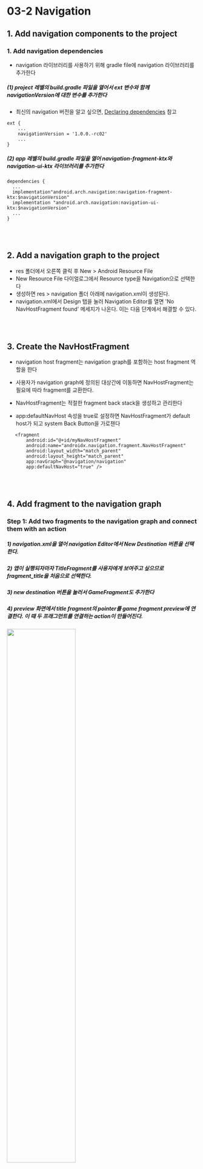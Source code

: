 # 03-2 Navigation

## 1. Add navigation components to the project

### 1. Add navigation dependencies
 - navigation 라이브러리를 사용하기 위해 gradle file에 navigation 라이브러리를 추가한다
 
 ##### (1) project 레벨의 build.gradle 파일을 열어서 ext 변수와 함께 navigationVersion에 대한 변수를 추가한다
 
   - 최신의 navigation 버전을 알고 싶으면, [Declaring dependencies](https://developer.android.com/jetpack/androidx/releases/navigation#declaring_dependencies) 참고
   
    ext {
        ...
        navigationVersion = '1.0.0.-rc02'
        ...
    }
    
 ##### (2) app 레벨의 build.gradle 파일을 열어 navigation-fragment-ktx와 navigation-ui-ktx 라이브러리를 추가한다
  
    dependencies {
      ...
      implementation"android.arch.navigation:navigation-fragment-ktx:$navigationVersion"
      implementation "android.arch.navigation:navigation-ui-ktx:$navigationVersion"
      ...
    }
    
<br><br>

## 2. Add a navigation graph to the project
 - res 폴더에서 오른쪽 클릭 후 New > Android Resource File
 - New Resource File 다이얼로그에서 Resource type을 Navigation으로 선택한다
 - 생성하면 res > navigation 폴더 아래에 navigation.xml이 생성된다.
 - navigation.xml에서 Design 탭을 눌러 Navigation Editor를 열면 'No NavHostFragment found' 메세지가 나온다. 이는 다음 단계에서 해결할 수 있다.
 

<br><br>

## 3. Create the NavHostFragment
 - navigation host fragment는 navigation graph를 포함하는 host fragment 역할을 한다
 - 사용자가 navigation graph에 정의된 대상간에 이동하면 NavHostFragment는 필요에 따라 fragment를 교환한다.
 - NavHostFragment는 적절한 fragment back stack을 생성하고 관리한다
 
 - app:defaultNavHost 속성을 true로 설정하면 NavHostFragment가 default host가 되고 system Back Button을 가로챈다
 
 ```
    <fragment
        android:id="@+id/myNavHostFragment"
        android:name="androidx.navigation.fragment.NavHostFragment"
        android:layout_width="match_parent"
        android:layout_height="match_parent"
        app:navGraph="@navigation/navigation"
        app:defaultNavHost="true" />
 ```
 
<br><br>

## 4. Add fragment to the navigation graph
 ### Step 1: Add two fragments to the navigation graph and connect them with an action
  
  ##### 1) navigation.xml을 열어 navigation Editor에서 New Destination 버튼을 선택한다.
  
  ##### 2) 앱이 실행되자마자 TitleFragment를 사용자에게 보여주고 싶으므로 fragment_title을 처음으로 선택한다. 
  
  ##### 3) new destination 버튼을 눌러서 GameFragment도 추가한다
  
  ##### 4) preview 화면에서 title fragment의 pointer를 game fragment preview에 연결한다. 이 때 두 프래그먼트를 연결하는 action이 만들어진다.
  
   <img src="./images/connect_fragment.png"  width="60%" height="60%">
   
 <br>
  
 ### Step 2: Add a click handler to the play button
 - title fragment와 game fragment가 action에 의해 연결되었다. Play 버튼을 눌렀을 때 game screen으로 사용자를 이동시키고 싶다.
 
 ##### 1) TitleFragment.kt의 onCreateView() 메소드에 return 문장 전에 아래 코드를 추가한다
 
 ```
   binding.playButton.setOnClickListner{}
 ```
 
 ##### 2) SetOnClickListener() 내부에서 바인딩 클래스를 통해 playButton에 액세스하고 game fragment로 이동하는 코드를 추가한다
 
 ```
   binding.playButton.setOnClickListner { view: View ->
        view.findNavController().navigate(R.id.action_titleFragment_to_gameFragment)
   }
 ```

<br><br>

## 5. Add conditional navigation
 - 특정 조건에 따라 화면에 다르게 보이는 navigation도 만들 수 있다.
 - conditinal navigation의 일반적인 사용 사례는 사용자의 로그인 여부에 따라 앱의 흐름이 다른 경우이다.
 - 이번 예쩨에서는 사용자가 모든 질문에 올바르게 대답했는지에 따라 fragment를 분기시킨다.
    - GameWonFragment는 스크린에 "Congratulations!" 메세지를 나타낸다
    - GameOverFramgnet는 스크린에 "Try Again!" 메세지를 나타낸다.
 
 ### Step 1: Add GameWonFragment and GameOverFragment to the navigation graph
 
  - navigation.xml 파일을 열고 New Destination 버튼을 클릭한 후 fragment_game_over와 fragment_game_won 을 추가한다

 <img src="./images/conditional_navigation.png"  width="60%" height="60%">
 
 <br>
 
 ### Step 2: Connect the game fragment to the game-result fragment
 
 - Layout Editor의 preview 영역에서 GameFragment를 GameOverFragment와 GameWonFragment에 각각 연결시킨다.
 
  <img src="./images/connect_conditional_navigation.png"  width="60%" height="60%">
 

  <br>
 
 ### Step 3: Add code to navigate from one fragment to the next
 
 - GameFragment.kt의 onCreateView()에 조건에 따라 navigate 하는 함수를 추가한다
 
 ```
    override fun onCreateView(
        inflater: LayoutInflater, container: ViewGroup?,
        savedInstanceState: Bundle?
    ): View? {
            ...
            
            if(answers[answerIndex] == currentQuestion.answers[0]) {
                questionIndex++
                
                // Advance to the next question
                if(questionIndex < numQuestions) {
                      
                } else {
                    // GameWonFragment
                    view.findNavController().navigate(R.id.action_gameFragment_to_gameWonFragment)
                }
            } else {
                // GameOverFragment
                view.findNavController().navigate(R.id.action_gameFragment_to_gameOverFragment)
            }
        }

        return binding.root
    }
 ```

<br><br>

## 6. Change the Back button's destination
 - 안드로이드 시스템은 사용자의 화면 이동을 추적한다
 
 - 사용자가 새로운 destination에 도달할 때 마다 Android는 해당 destination을 back stack에 추가한다
 
 - 사용자가 back 버튼을 누르면 백 스택의 맨 위에 있는 대상으로 이동한다
 
 - 보통 기본적으로 백 스택의 상단은 사용자가 마지막으로 본 화면이다
 
 - 하지만 현재 예제 앱에서는 GameOverFragment나 GameWonFragment 화면에서 백 버튼을 눌렀을 경우 GameFragment로 이동하는데, 더 나은 동작을 위해서는 GameFragment가 아닌 TitleFragment로 이동해야 한다.
 
 ### Step 1: Set the pop behavior for the navigation actions
 - 사용자가 GameWon 또는 GameOver 화면에 있을 때 백 버튼을 누르면 타이틀 화면으로 돌아가도록 back stack을 관리해야된다.
 - 프래그먼트를 연결하는 액션에 대해 'pop' 동작을 설정하여 back stack을 관리한다
    
    - **popUpTo** : navigating 전에 지정된 destination으로 백 스택을 "pops up"한다
    - **popUpToInclusive = false** : popUpToInclusive 속성이 false 이거나 설정되지 않으면 popUpTo는 지정된 destination까지 모든 destination을 지운다. 그러나 지정된 destination은 백 스택에 남겨둔다
    - **popUpToInclusive = true** : popUpToInclusive 속성이 true이면 popUpTo 속성은 백스택에 주어진 destination까지 포함하여 지운다
    - popUpToInclusive가 true이고 popUpTo가 앱의 시작 화면으로 설정된 경우에는 앱의 백스택에 있는 모든 destination을 지우므로, 백 버튼은 사용자를 앱에서 완전히 빠져 나오게 한다.
 
 <br>
 
 - 레이아웃 편집기에서 속성들 중 **Pop To** 필드를 사용하여 PopUpTo 속성을 설정할 수 있다
    
    ##### 1) navigation.xml에서 gameFragment와 gameOverFragment를 연결하는 action을 선택한다.
    ##### 2) Attributes 창에서 **Pop To**를 gameFragment로 설정하고, **inclusive** 체크박스를 선택한다.
 
    
        <img src="./images/pop_behavior_1.png"  width="50%" height="50%"/>
      
    
    - 이 속성은 navigation component에 백 스택에서 GameFragment를 포함한 fragment를 제거하도록 지시한다.
    - 이 동작은 **Pop To** 필드에 titleFragment를 설정하고 **Inclusive** 체크박스를 해제하는 것과 같다
    
    
    ##### 3) gameFragment와 gameWonFragment를 연결하는 action을 선택한다
    ##### 4) **Pop To**에 gameFragment를 설정하고 **inclusive** 체크박스를 선택한다.
 
 <br>
 
 ### Step 2: Add more navigation actions and add onClick handlers
  - 사용자가 **Next Match** 또는 **Try Again** 버튼을 눌렀을 경우 GameFragment 화면으로 연결시킨다.
  - 이동한 GameFragment 화면에서는 백 버튼 선택 시 GameWon이나 GameOver 화면이 아닌 TitleFragment 화면으로 이동해야 한다.
  
    ##### 1) navigation.xml에서 gameOverFragment에서 gameFragment로 연결하는 action을 추가한다.
    ##### 2) Attributes 창에서 Pop To 속성을 titleFragment로 설정하고, Inclusive 체크를 해제한다. (titleFragment 까지의 모든 것을 백스택에서 제거한다)
  
    <img src="./images/pop_behavior_2.png"  width="50%" height="50%">
  
    ##### 3) navigation.xml에서 gameWonFragment와 gameFragment를 연결하는 action을 추가한다.
    ##### 4) 2)번의 작업을 반복한다.
   
  <br>  
    
  - **Try Again** 과 **Next Match** 버튼을 눌렀을 때 GameFragment로 이동하는 기능을 추가한다
  
    ##### 1) GameOverFragment.kt 파일에서 onCreateView() 메소드 끝에 return문 직전에 아래 코드를 추가한다.
  
  
     ```
     // Add onClick Handler for Try Again button
        binding.tryAgainButton.setOnClickListner { view: View -> 
                view.findNavController()
                    .naigate(R.id.action_gameOverFragment_to_gameFragment) }
     ```
     
     
    ##### 2) GameWonFragment.kt 파일을 열어서  onCreateView() 메소드 끝에 return문장 전에 아래 코드를 추가한다
    
    ```
    // Add OnClick Handler for Next Match button
            binding.nextMatchButton.setOnClickListener{view: View->
                view.findNavController()
                        .navigate(R.id.action_gameWonFragment_to_gameFragment)}
                        
    ```
    
    ##### 3) 앱을 실행시키면 Next Match와 Try Again 버튼을 눌렀을 때 game을 다시 할 수 있는 game screen으로 이동하는 것을 확인할 수 있다
    ##### 4) Next Match와 Try Again 버튼을 누른 후 시스템 백 버튼을 누르면, 이전 화면이 아닌 titleFragment로 이동하는 것을 확인할 수 있다.
    
  
    
  